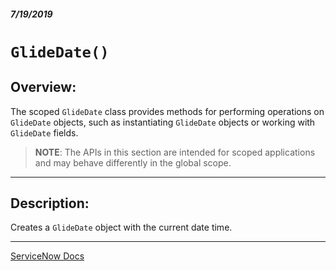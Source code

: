 ##### 7/19/2019
# `GlideDate()`
## Overview:
The scoped `GlideDate` class provides methods for performing operations on `GlideDate` objects, such as instantiating `GlideDate` objects or working with `GlideDate` fields.

  > **NOTE**: The APIs in this section are intended for scoped applications and may behave differently in the global scope.

---

## Description:
Creates a `GlideDate` object with the current date time.

---

[ServiceNow Docs](https://developer.servicenow.com/app.do#!/api_doc?v=madrid&id=r_ScopedGlideDateGlideDate)